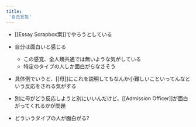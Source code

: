 ```yaml
---
title:
 '自己言及'
---
```


- [[Essay Scrapbox案]]でやろうとしている

- 自分は面白いと感じる
    - この感覚、全人類共通では無いような気がしている
    - 特定のタイプの人しか面白がらなさそう
- 具体例でいうと、[[母]]にこれを説明してもなんか小難しいこといってんなという反応をされる気がする
- 別に母がどう反応しようと別にいいんだけど、[[Admission Officer]]が面白がってくれるかが問題

- どういうタイプの人が面白がる?

